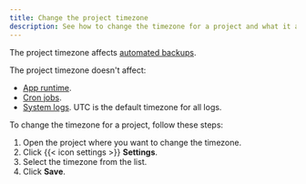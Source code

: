 ```yaml
---
title: Change the project timezone
description: See how to change the timezone for a project and what it affects.
---
```


The project timezone affects [automated backups](../environments/backup.md).

The project timezone doesn't affect:

- [App runtime](/create-apps/timezone.md).
- [Cron jobs](/create-apps/image-properties/crons.md).
- [System logs](/increase-observability/logs/_index.md). UTC is the default timezone for all logs.

To change the timezone for a project, follow these steps:

1. Open the project where you want to change the timezone.
2. Click {{< icon settings >}} **Settings**.
3. Select the timezone from the list.
4. Click **Save**.
